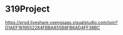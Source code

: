 # 319Project
https://prod.liveshare.vsengsaas.visualstudio.com/join?D1AEF1819552284FBBA855B8FB6AD4FF38BC
